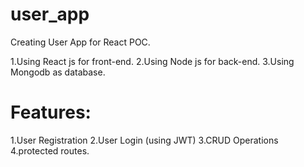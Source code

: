 # user_app

Creating User App for React POC.

1.Using React js for front-end.
2.Using Node js for back-end.
3.Using Mongodb as database.

# Features:

1.User Registration
2.User Login (using JWT)
3.CRUD Operations
4.protected routes.
